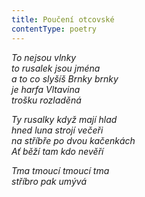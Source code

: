 ```yaml
---
title: Poučení otcovské
contentType: poetry
---
```


_To nejsou vlnky  
to rusalek jsou jména  
a to co slyšíš Brnky brnky  
je harfa Vltavina  
trošku rozladěná_

  

_Ty rusalky když mají hlad  
hned luna strojí večeři  
na stříbře po dvou kačenkách  
Ať běží tam kdo nevěří_

  

_Tma tmoucí tmoucí tma  
stříbro pak umývá_
